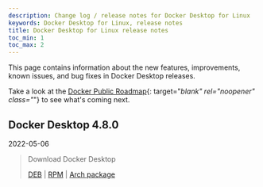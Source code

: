 ```yaml
---
description: Change log / release notes for Docker Desktop for Linux
keywords: Docker Desktop for Linux, release notes
title: Docker Desktop for Linux release notes
toc_min: 1
toc_max: 2
---
```


This page contains information about the new features, improvements, known issues, and bug fixes in Docker Desktop releases.

Take a look at the [Docker Public Roadmap](https://github.com/docker/roadmap/projects/1){: target="_blank" rel="noopener" class="_"} to see what's coming next.

## Docker Desktop 4.8.0
2022-05-06

> Download Docker Desktop
>
> [DEB](https://desktop-stage.docker.com/linux/main/amd64/78933/docker-desktop-4.8.0-amd64.deb) |
> [RPM](https://desktop-stage.docker.com/linux/main/amd64/78933/docker-desktop-4.8.0-x86_64.rpm) |
> [Arch package](https://desktop-stage.docker.com/linux/main/amd64/78933/docker-desktop-4.8.0-x86_64.pkg.tar.zst)
